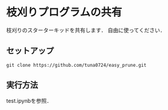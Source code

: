 # 枝刈りプログラムの共有
枝刈りのスターターキッドを共有します．
自由に使ってください．

## セットアップ
```
git clone https://github.com/tuna0724/easy_prune.git
```

## 実行方法
test.ipynbを参照．

